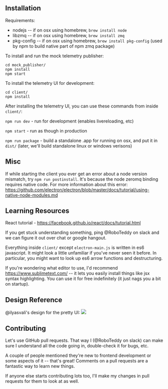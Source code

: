 Installation
------------

Requirements:
- nodejs -- if on osx using homebrew, `brew install node`
- libzmq -- if on osx using homebrew, `brew install zmq`
- pkg-config -- if on osx using homebrew, `brew install pkg-config` (used by npm to build native part of npm zmq package)

To install and run the mock telemetry publisher:

```
cd mock_publisher/
npm install
npm start
```

To install the telemetry UI for development:

```
cd client/
npm install
```

After installing the telemetry UI, you can use these commands from inside `client/`:

`npm run dev` - run for development (enables livereloading, etc)

`npm start` - run as though in production

`npm run package` - build a standalone .app for running on osx, and put it in `dist/` (later, we'll build standalone linux or windows verisons)


Misc
----

If while starting the client you ever get an error about a node version mismatch, try `npm run postinstall`. It's because the node zeromq binding requires native code. For more information about this error: https://github.com/electron/electron/blob/master/docs/tutorial/using-native-node-modules.md


Learning Resources
------------------
React tutorial - https://facebook.github.io/react/docs/tutorial.html

If you get stuck understanding something, ping @RoboTeddy on slack and we can figure it out over chat or google hangout.

Everything inside `client/` except `electron-main.js` is written in es6 javascript. It might look a little unfamiliar if you've never seen it before. In particular, you might want to look up es6 arrow functions and destructuring.

If you're wondering what editor to use, I'd recommend https://www.sublimetext.com/ -- it lets you easily install things like jsx syntax highlighting. You can use it for free indefinitely (it just nags you a bit on startup).

Design Reference
----------------

@ilyasvali's design for the pretty UI:
![](https://raw.githubusercontent.com/RoboTeddy/rPanel/master/client/design-reference/ilyas-ui-design.jpg)


Contributing
------------

Let's use GitHub pull requests. That way I (@RoboTeddy on slack) can make sure I understand all the code going in, double-check it for bugs, etc.

A couple of people mentioned they're new to frontend development or some aspects of it -- that's great! Comments on a pull requests are a fantastic way to learn new things.

If anyone else starts contributing lots too, I'll make my changes in pull requests for them to look at as well.
